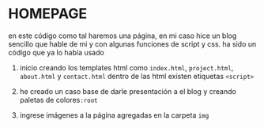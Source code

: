 # HOMEPAGE

en este código como tal haremos una página,  en mi caso hice un blog sencillo que hable de mi y con algunas funciones de script y css. ha sido un código que ya lo había usado

1) inicio creando los templates html como `index.html`, `project.html`,` about.html` y `contact.html` dentro de las html existen etiquetas `<script>`

2) he creado un caso base de darle presentación a el blog y creando paletas de colores`:root`

3) ingrese imágenes a la página agregadas en la carpeta `img`

